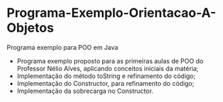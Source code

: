 # Programa-Exemplo-Orientacao-A-Objetos
Programa exemplo para POO em Java
- Programa exemplo proposto para as primeiras aulas de POO do Professor Nélio Alves, aplicando conceitos iniciais da matéria;
- Implementação do método toString e refinamento do código;
- Implementação do Constructor, para refinamento do código;
- Implementação da sobrecarga no Constructor.
